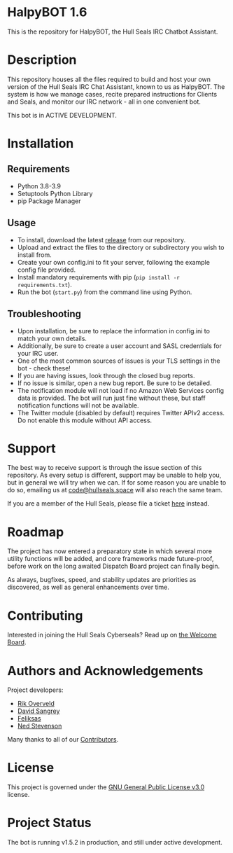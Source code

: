# HalpyBOT 1.6
This is the repository for HalpyBOT, the Hull Seals IRC Chatbot Assistant.

# Description
This repository houses all the files required to build and host your own version of the Hull Seals IRC Chat Assistant, known to us as HalpyBOT. The system is how we manage cases, recite prepared instructions for Clients and Seals, and monitor our IRC network - all in one convenient bot.

This bot is in ACTIVE DEVELOPMENT.

# Installation

## Requirements
* Python 3.8-3.9
* Setuptools Python Library
* pip Package Manager

## Usage
- To install, download the latest [release](https://gitlab.com/hull-seals/code/irc/halpybot/-/tags/) from our repository.
- Upload and extract the files to the directory or subdirectory you wish to install from.
- Create your own config.ini to fit your server, following the example config file provided.
- Install mandatory requirements with pip (`pip install -r requirements.txt`).
- Run the bot (`start.py`) from the command line using Python.

## Troubleshooting
- Upon installation, be sure to replace the information in config.ini to match your own details.
- Additionally, be sure to create a user account and SASL credentials for your IRC user.
- One of the most common sources of issues is your TLS settings in the bot - check these!
- If you are having issues, look through the closed bug reports.
- If no issue is similar, open a new bug report. Be sure to be detailed.
- The notification module will not load if no Amazon Web Services config data is provided.
The bot will run just fine without these, but staff notification functions will not be available.
- The Twitter module (disabled by default) requires Twitter APIv2 access. Do not enable this module without API access.

# Support
The best way to receive support is through the issue section of this repository. As every setup is different, support may be unable to help you, but in general we will try when we can.
If for some reason you are unable to do so, emailing us at [code@hullseals.space](mailto:code@hullseals.space) will also reach the same team.

If you are a member of the Hull Seals, please file a ticket [here](https://hullseals.space/support) instead.

# Roadmap
The project has now entered a preparatory state in which several more utility functions will be added, and core frameworks made future-proof, before
work on the long awaited Dispatch Board project can finally begin.

As always, bugfixes, speed, and stability updates are priorities as discovered, as well as general enhancements over time.

# Contributing
Interested in joining the Hull Seals Cyberseals? Read up on [the Welcome Board](https://gitlab.com/hull-seals/welcome).

# Authors and Acknowledgements
Project developers:

* [Rik Overveld](https://gitlab.com/rik079)
* [David Sangrey](https://gitlab.com/Rixxan)
* [Feliksas](https://gitlab.com/feliksas)
* [Ned Stevenson](https://gitlab.com/stuntphish)

Many thanks to all of our [Contributors](https://gitlab.com/hull-seals/welcome/blob/master/CONTRIBUTORS.md).

# License
This project is governed under the [GNU General Public License v3.0](LICENSE) license.

# Project Status
The bot is running v1.5.2 in production, and still under active development.
